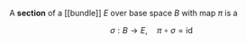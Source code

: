 A **section** of a [[bundle]] $E$ over base space $B$ with map $\pi$ is a 

$$
\sigma: B\to E, \quad \pi \circ \sigma = \text{id}
$$

